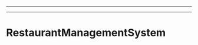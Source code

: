 ---------------------------------------------------
----------------------------------------------------------------------------------------------------
# RestaurantManagementSystem
